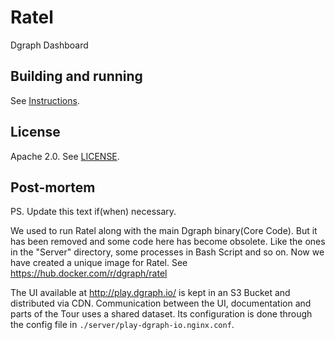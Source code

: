 # Ratel

Dgraph Dashboard

## Building and running
See [Instructions](./INSTRUCTIONS.md).

## License

Apache 2.0. See [LICENSE](./LICENSE).

## Post-mortem

PS. Update this text if(when) necessary.

We used to run Ratel along with the main Dgraph binary(Core Code). But it has been removed and some code here has become obsolete. Like the ones in the "Server" directory, some processes in Bash Script and so on. Now we have created a unique image for Ratel. See https://hub.docker.com/r/dgraph/ratel

The UI available at http://play.dgraph.io/ is kept in an S3 Bucket and distributed via CDN. Communication between the UI, documentation and parts of the Tour uses a shared dataset. Its configuration is done through the config file in `./server/play-dgraph-io.nginx.conf`.
